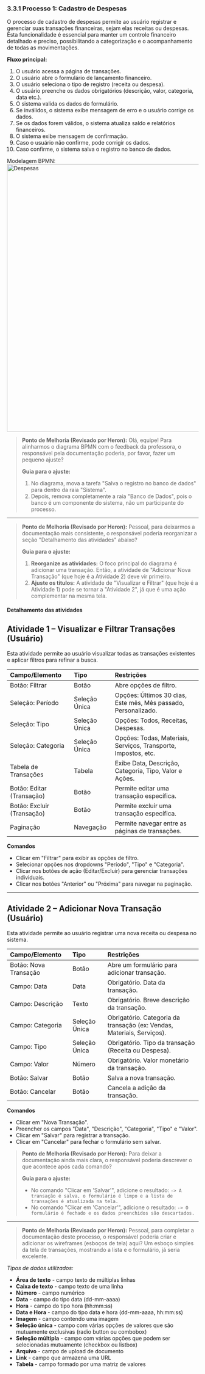 ### 3.3.1 Processo 1: Cadastro de Despesas

O processo de cadastro de despesas permite ao usuário registrar e gerenciar suas transações financeiras, sejam elas receitas ou despesas. Esta funcionalidade é essencial para manter um controle financeiro detalhado e preciso, possibilitando a categorização e o acompanhamento de todas as movimentações.

**Fluxo principal:**
1. O usuário acessa a página de transações.
2. O usuário abre o formulário de lançamento financeiro.
3. O usuário seleciona o tipo de registro (receita ou despesa).
4. O usuário preenche os dados obrigatórios (descrição, valor, categoria, data etc.).
5. O sistema valida os dados do formulário.
6. Se inválidos, o sistema exibe mensagem de erro e o usuário corrige os dados.
7. Se os dados forem válidos, o sistema atualiza saldo e relatórios financeiros.
8. O sistema exibe mensagem de confirmação.
9. Caso o usuário não confirme, pode corrigir os dados.
10. Caso confirme, o sistema salva o registro no banco de dados.

Modelagem BPMN: <img width="1461" height="701" alt="Despesas" src="https://github.com/user-attachments/assets/9d635264-33c2-43d2-b278-1380c7ef8060" />
> **Ponto de Melhoria (Revisado por Heron):** Olá, equipe! Para alinharmos o diagrama BPMN com o feedback da professora, o responsável pela documentação poderia, por favor, fazer um pequeno ajuste?
>
> **Guia para o ajuste:**
> 1.  No diagrama, mova a tarefa "Salva o registro no banco de dados" para dentro da raia "Sistema".
> 2.  Depois, remova completamente a raia "Banco de Dados", pois o banco é um componente do sistema, não um participante do processo.

---

> **Ponto de Melhoria (Revisado por Heron):** Pessoal, para deixarmos a documentação mais consistente, o responsável poderia reorganizar a seção "Detalhamento das atividades" abaixo?
>
> **Guia para o ajuste:**
> 1.  **Reorganize as atividades:** O foco principal do diagrama é adicionar uma transação. Então, a atividade de "Adicionar Nova Transação" (que hoje é a Atividade 2) deve vir primeiro.
> 2.  **Ajuste os títulos:** A atividade de "Visualizar e Filtrar" (que hoje é a Atividade 1) pode se tornar a "Atividade 2", já que é uma ação complementar na mesma tela.

#### Detalhamento das atividades

## Atividade 1 – Visualizar e Filtrar Transações (Usuário)

Esta atividade permite ao usuário visualizar todas as transações existentes e aplicar filtros para refinar a busca.

| Campo/Elemento           | Tipo          | Restrições                                  |
|:-------------------------|:--------------|:--------------------------------------------|
| Botão: Filtrar           | Botão         | Abre opções de filtro.                      |
| Seleção: Período         | Seleção Única | Opções: Últimos 30 dias, Este mês, Mês passado, Personalizado. |
| Seleção: Tipo            | Seleção Única | Opções: Todos, Receitas, Despesas.          |
| Seleção: Categoria       | Seleção Única | Opções: Todas, Materiais, Serviços, Transporte, Impostos, etc. |
| Tabela de Transações     | Tabela        | Exibe Data, Descrição, Categoria, Tipo, Valor e Ações. |
| Botão: Editar (Transação)| Botão         | Permite editar uma transação específica.    |
| Botão: Excluir (Transação)| Botão         | Permite excluir uma transação específica.   |
| Paginação                | Navegação     | Permite navegar entre as páginas de transações. |

**Comandos**
- Clicar em "Filtrar" para exibir as opções de filtro.
- Selecionar opções nos dropdowns "Período", "Tipo" e "Categoria".
- Clicar nos botões de ação (Editar/Excluir) para gerenciar transações individuais.
- Clicar nos botões "Anterior" ou "Próxima" para navegar na paginação.

---

## Atividade 2 – Adicionar Nova Transação (Usuário)

Esta atividade permite ao usuário registrar uma nova receita ou despesa no sistema.

| Campo/Elemento           | Tipo          | Restrições                                  |
|:-------------------------|:--------------|:--------------------------------------------|
| Botão: Nova Transação    | Botão         | Abre um formulário para adicionar transação. |
| Campo: Data              | Data          | Obrigatório. Data da transação.             |
| Campo: Descrição         | Texto         | Obrigatório. Breve descrição da transação.  |
| Campo: Categoria         | Seleção Única | Obrigatório. Categoria da transação (ex: Vendas, Materiais, Serviços). |
| Campo: Tipo              | Seleção Única | Obrigatório. Tipo da transação (Receita ou Despesa). |
| Campo: Valor             | Número        | Obrigatório. Valor monetário da transação.  |
| Botão: Salvar            | Botão         | Salva a nova transação.                     |
| Botão: Cancelar          | Botão         | Cancela a adição da transação.              |

**Comandos**
- Clicar em "Nova Transação".
- Preencher os campos "Data", "Descrição", "Categoria", "Tipo" e "Valor".
- Clicar em "Salvar" para registrar a transação.
- Clicar em "Cancelar" para fechar o formulário sem salvar.
> **Ponto de Melhoria (Revisado por Heron):** Para deixar a documentação ainda mais clara, o responsável poderia descrever o que acontece após cada comando?
>
> **Guia para o ajuste:**
> - No comando "Clicar em 'Salvar'", adicione o resultado: `-> A transação é salva, o formulário é limpo e a lista de transações é atualizada na tela.`
> - No comando "Clicar em 'Cancelar'", adicione o resultado: `-> O formulário é fechado e os dados preenchidos são descartados.`

---

> **Ponto de Melhoria (Revisado por Heron):** Pessoal, para completar a documentação deste processo, o responsável poderia criar e adicionar os wireframes (esboços de tela) aqui? Um esboço simples da tela de transações, mostrando a lista e o formulário, já seria excelente.

_Tipos de dados utilizados:_

*   **Área de texto** - campo texto de múltiplas linhas
*   **Caixa de texto** - campo texto de uma linha
*   **Número** - campo numérico
*   **Data** - campo do tipo data (dd-mm-aaaa)
*   **Hora** - campo do tipo hora (hh:mm:ss)
*   **Data e Hora** - campo do tipo data e hora (dd-mm-aaaa, hh:mm:ss)
*   **Imagem** - campo contendo uma imagem
*   **Seleção única** - campo com várias opções de valores que são mutuamente exclusivas (radio button ou combobox)
*   **Seleção múltipla** - campo com várias opções que podem ser selecionadas mutuamente (checkbox ou listbox)
*   **Arquivo** - campo de upload de documento
*   **Link** - campo que armazena uma URL
*   **Tabela** - campo formado por uma matriz de valores
